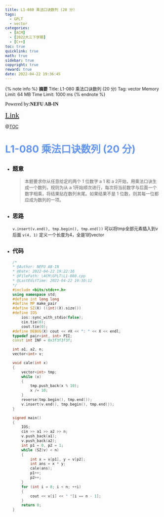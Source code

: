 ```yaml
---
title: L1-080 乘法口诀数列 (20 分)
tags:
  - GPLT
  - vector
categories:
  - [ACM]
  - [2022大三下学期]
  - [C++]
toc: true
quicklink: true
math: true
sidebar: true
copyright: true
reward: true
date: 2022-04-22 19:36:45
---
```



{% note info %}
**摘要**
Title: L1-080 乘法口诀数列 (20 分)
Tag: vector
Memory Limit: 64 MB
Time Limit: 1000 ms
{% endnote %}
<!-- more -->

<font size=3 face=楷体>Powered by:**NEFU AB-IN**</font>

<font color=#FFA500 size=5 face=楷体>[Link](https://pintia.cn/problem-sets/994805046380707840/problems/1386335159927652359)</font>

@[TOC](文章目录)

# <font color=#6495ED size=6>L1-080 乘法口诀数列 (20 分)</font>

* ## <font size=4 face=粗体>题意</font>

  >本题要求你从任意给定的两个 1 位数字 a 1 和 a 2开始，用乘法口诀生成一个数列，规则为从 a 1开始顺次进行，每次将当前数字与后面一个数字相乘，将结果贴在数列末尾。如果结果不是 1 位数，则其每一位都应成为数列的一项。

* ## <font size=4 face=粗体>思路</font>

  `v.insert(v.end(), tmp.begin(), tmp.end())` 可以将tmp全部元素插入到v后面
  `v(4, 1)` 定义一个长度为4，全是1的vector

* ## <font size=4 face=粗体>代码</font>

  ```cpp
  /*
  * @Author: NEFU AB-IN
  * @Date: 2022-04-22 19:22:10
  * @FilePath: \ACM\GPLT\L1-080.cpp
  * @LastEditTime: 2022-04-22 19:30:12
  */
  #include <bits/stdc++.h>
  using namespace std;
  #define int long long
  #define MP make_pair
  #define SZ(X) ((int)(X).size())
  #define IOS                                                                                                            \
      ios::sync_with_stdio(false);                                                                                       \
      cin.tie(0);                                                                                                        \
      cout.tie(0);
  #define DEBUG(X) cout << #X << ": " << X << endl;
  typedef pair<int, int> PII;
  const int INF = 0x3f3f3f3f;

  int a1, a2, n;
  vector<int> v;

  void cale(int x)
  {
      vector<int> tmp;
      while (x)
      {
          tmp.push_back(x % 10);
          x /= 10;
      }
      reverse(tmp.begin(), tmp.end());
      v.insert(v.end(), tmp.begin(), tmp.end());
  }

  signed main()
  {
      IOS;
      cin >> a1 >> a2 >> n;
      v.push_back(a1);
      v.push_back(a2);
      int p1 = 0, p2 = 1;
      while (SZ(v) < n)
      {
          int x = v[p1], y = v[p2];
          int ans = x * y;
          cale(ans);
          p1++;
          p2++;
      }
      for (int i = 0; i < n; ++i)
      {
          cout << v[i] << " "[i == n - 1];
      }
      return 0;
  }
  ```